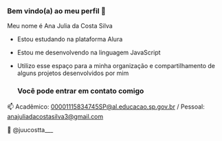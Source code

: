 ### Bem vindo(a) ao meu perfil 💟

Meu nome é Ana Julia da Costa Silva

- Estou estudando na plataforma Alura
- Estou me desenvolvendo na linguagem JavaScript
- Utilizo esse espaço para a minha organização e compartilhamento de alguns projetos desenvolvidos por mim

  ### Você pode entrar em contato comigo 

📫 Acadêmico: 00001115834745SP@al.educacao.sp.gov.br / Pessoal: anajuliadacostasilva3@gmail.com

📲 @juucostta___
